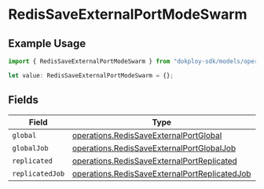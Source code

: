 # RedisSaveExternalPortModeSwarm

## Example Usage

```typescript
import { RedisSaveExternalPortModeSwarm } from "dokploy-sdk/models/operations";

let value: RedisSaveExternalPortModeSwarm = {};
```

## Fields

| Field                                                                                                          | Type                                                                                                           | Required                                                                                                       | Description                                                                                                    |
| -------------------------------------------------------------------------------------------------------------- | -------------------------------------------------------------------------------------------------------------- | -------------------------------------------------------------------------------------------------------------- | -------------------------------------------------------------------------------------------------------------- |
| `global`                                                                                                       | [operations.RedisSaveExternalPortGlobal](../../models/operations/redissaveexternalportglobal.md)               | :heavy_minus_sign:                                                                                             | N/A                                                                                                            |
| `globalJob`                                                                                                    | [operations.RedisSaveExternalPortGlobalJob](../../models/operations/redissaveexternalportglobaljob.md)         | :heavy_minus_sign:                                                                                             | N/A                                                                                                            |
| `replicated`                                                                                                   | [operations.RedisSaveExternalPortReplicated](../../models/operations/redissaveexternalportreplicated.md)       | :heavy_minus_sign:                                                                                             | N/A                                                                                                            |
| `replicatedJob`                                                                                                | [operations.RedisSaveExternalPortReplicatedJob](../../models/operations/redissaveexternalportreplicatedjob.md) | :heavy_minus_sign:                                                                                             | N/A                                                                                                            |